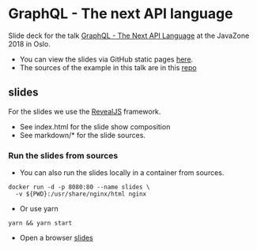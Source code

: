 # GraphQL - The next API language
Slide deck for the talk [GraphQL - The Next API Language](https://2018.javazone.no/program/5c1efd67-e8f0-432d-bf25-696a51db2068) at the JavaZone 2018 in Oslo.

- You can view the slides via GitHub static pages [here](http://npalm.github.io/graphql-slides-20180913).
- The sources of the example in this talk are in this [repo](https://github.com/npalm/graphql-java-demo)

## slides
For the slides we use the [RevealJS](https://github.com/hakimel/reveal.js/) framework.
- See index.html for the slide show composition
- See markdown/* for the slide sources.

### Run the slides from sources
- You can also run the slides locally in a container from sources.
```
docker run -d -p 8080:80 --name slides \
  -v ${PWD}:/usr/share/nginx/html nginx
```
- Or use yarn
```
yarn && yarn start
```
- Open a browser [slides](http://localhost:9000/)
